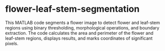 # flower-leaf-stem-segmentation
 This MATLAB code segments a flower image to detect flower and leaf-stem regions using binary thresholding, morphological operations, and boundary extraction. The code calculates the area and perimeter of the flower and leaf-stem regions, displays results, and marks coordinates of significant pixels.

